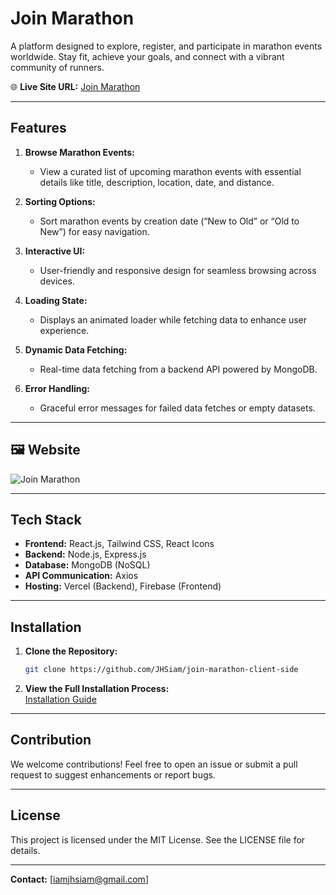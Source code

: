 # Join Marathon

A platform designed to explore, register, and participate in marathon events worldwide. Stay fit, achieve your goals, and connect with a vibrant community of runners.

🌐 **Live Site URL:** [Join Marathon](https://join-marathon.web.app/)  

---

## Features

1. **Browse Marathon Events:**
   - View a curated list of upcoming marathon events with essential details like title, description, location, date, and distance.

2. **Sorting Options:**
   - Sort marathon events by creation date (“New to Old” or “Old to New”) for easy navigation.

3. **Interactive UI:**
   - User-friendly and responsive design for seamless browsing across devices.

4. **Loading State:**
   - Displays an animated loader while fetching data to enhance user experience.

5. **Dynamic Data Fetching:**
   - Real-time data fetching from a backend API powered by MongoDB.

6. **Error Handling:**
   - Graceful error messages for failed data fetches or empty datasets.

---

## 🖼️ Website
![Join Marathon](https://i.ibb.co.com/7JH1ycp3/Screenshot-2025-02-05-190922.png)

---

## Tech Stack

- **Frontend:** React.js, Tailwind CSS, React Icons
- **Backend:** Node.js, Express.js
- **Database:** MongoDB (NoSQL)
- **API Communication:** Axios
- **Hosting:** Vercel (Backend), Firebase (Frontend)

---

## Installation

1. **Clone the Repository:**
   ```bash
   git clone https://github.com/JHSiam/join-marathon-client-side
   ```

2. **View the Full Installation Process:**  
   [Installation Guide](https://github.com/JHSiam/join-marathon-client-side)

---

## Contribution
We welcome contributions! Feel free to open an issue or submit a pull request to suggest enhancements or report bugs.

---

## License
This project is licensed under the MIT License. See the LICENSE file for details.

---

**Contact:** [iamjhsiam@gmail.com]

